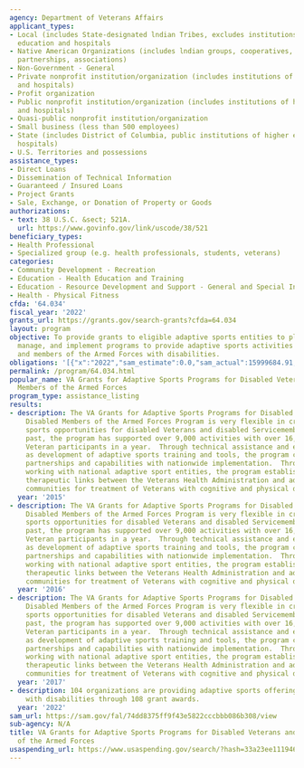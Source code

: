 ```yaml
---
agency: Department of Veterans Affairs
applicant_types:
- Local (includes State-designated lndian Tribes, excludes institutions of higher
  education and hospitals
- Native American Organizations (includes lndian groups, cooperatives, corporations,
  partnerships, associations)
- Non-Government - General
- Private nonprofit institution/organization (includes institutions of higher education
  and hospitals)
- Profit organization
- Public nonprofit institution/organization (includes institutions of higher education
  and hospitals)
- Quasi-public nonprofit institution/organization
- Small business (less than 500 employees)
- State (includes District of Columbia, public institutions of higher education and
  hospitals)
- U.S. Territories and possessions
assistance_types:
- Direct Loans
- Dissemination of Technical Information
- Guaranteed / Insured Loans
- Project Grants
- Sale, Exchange, or Donation of Property or Goods
authorizations:
- text: 38 U.S.C. &sect; 521A.
  url: https://www.govinfo.gov/link/uscode/38/521
beneficiary_types:
- Health Professional
- Specialized group (e.g. health professionals, students, veterans)
categories:
- Community Development - Recreation
- Education - Health Education and Training
- Education - Resource Development and Support - General and Special Interest Organizations
- Health - Physical Fitness
cfda: '64.034'
fiscal_year: '2022'
grants_url: https://grants.gov/search-grants?cfda=64.034
layout: program
objective: To provide grants to eligible adaptive sports entities to plan, develop,
  manage, and implement programs to provide adaptive sports activities for Veterans
  and members of the Armed Forces with disabilities.
obligations: '[{"x":"2022","sam_estimate":0.0,"sam_actual":15999684.91,"usa_spending_actual":15825020.02},{"x":"2023","sam_estimate":16000000.0,"sam_actual":0.0,"usa_spending_actual":13350181.48},{"x":"2024","sam_estimate":16000000.0,"sam_actual":0.0,"usa_spending_actual":-2695179.14}]'
permalink: /program/64.034.html
popular_name: VA Grants for Adaptive Sports Programs for Disabled Veterans and Disabled
  Members of the Armed Forces
program_type: assistance_listing
results:
- description: The VA Grants for Adaptive Sports Programs for Disabled Veterans and
    Disabled Members of the Armed Forces Program is very flexible in creating adaptive
    sports opportunities for disabled Veterans and disabled Servicemembers.  In the
    past, the program has supported over 9,000 activities with over 16,000 unique
    Veteran participants in a year.  Through technical assistance and events such
    as development of adaptive sports training and tools, the program created new
    partnerships and capabilities with nationwide implementation.  Through initiatives
    working with national adaptive sport entities, the program established new comprehensive
    therapeutic links between the Veterans Health Administration and adaptive sport
    communities for treatment of Veterans with cognitive and physical disabilities.
  year: '2015'
- description: The VA Grants for Adaptive Sports Programs for Disabled Veterans and
    Disabled Members of the Armed Forces Program is very flexible in creating adaptive
    sports opportunities for disabled Veterans and disabled Servicemembers.  In the
    past, the program has supported over 9,000 activities with over 16,000 unique
    Veteran participants in a year.  Through technical assistance and events such
    as development of adaptive sports training and tools, the program created new
    partnerships and capabilities with nationwide implementation.  Through initiatives
    working with national adaptive sport entities, the program established new comprehensive
    therapeutic links between the Veterans Health Administration and adaptive sport
    communities for treatment of Veterans with cognitive and physical disabilities.
  year: '2016'
- description: The VA Grants for Adaptive Sports Programs for Disabled Veterans and
    Disabled Members of the Armed Forces Program is very flexible in creating adaptive
    sports opportunities for disabled Veterans and disabled Servicemembers.  In the
    past, the program has supported over 9,000 activities with over 16,000 unique
    Veteran participants in a year.  Through technical assistance and events such
    as development of adaptive sports training and tools, the program created new
    partnerships and capabilities with nationwide implementation.  Through initiatives
    working with national adaptive sport entities, the program established new comprehensive
    therapeutic links between the Veterans Health Administration and adaptive sport
    communities for treatment of Veterans with cognitive and physical disabilities.
  year: '2017'
- description: 104 organizations are providing adaptive sports offerings to Veterans
    with disabilities through 108 grant awards.
  year: '2022'
sam_url: https://sam.gov/fal/74dd8375ff9f43e5822cccbbb086b308/view
sub-agency: N/A
title: VA Grants for Adaptive Sports Programs for Disabled Veterans and Disabled Members
  of the Armed Forces
usaspending_url: https://www.usaspending.gov/search/?hash=33a23ee111946c41b7fa1c1fc7d88ada
---
```

